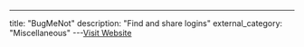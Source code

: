 ---
title: "BugMeNot"
description: "Find and share logins"
external_category: "Miscellaneous"
---[Visit Website](https://bugmenot.com/)


